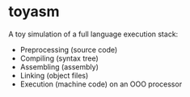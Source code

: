 # toyasm
A toy simulation of a full language execution stack:
* Preprocessing (source code)
* Compiling (syntax tree)
* Assembling (assembly)
* Linking (object files)
* Execution (machine code) on an OOO processor
